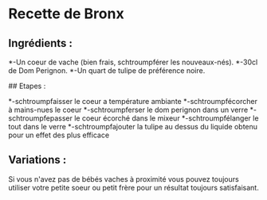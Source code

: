 # Recette de Bronx

## Ingrédients :

*-Un coeur de vache (bien frais, schtroumpférer les nouveaux-nés).
*-30cl de Dom Perignon.
*-Un quart de tulipe de préférence noire.


## Etapes : 

*-schtroumpfaisser le coeur a température ambiante
*-schtroumpfécorcher à mains-nues le coeur 
*-schtroumpferser le dom perignon dans un verre
*-schtroumpfepasser le coeur écorché dans le mixeur
*-schtroumpfélanger le tout dans le verre
*-schtroumpfajouter la tulipe au dessus du liquide obtenu pour un effet des plus efficace

## Variations :

Si vous n\'avez pas de bébés vaches à proximité vous pouvez toujours utiliser votre petite soeur ou petit frère pour un résultat toujours satisfaisant.


